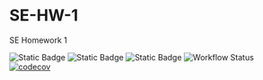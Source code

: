 # SE-HW-1
SE Homework 1

![Static Badge](https://img.shields.io/badge/Language-Python-blue)
![Static Badge](https://img.shields.io/badge/License-Mozilla_Public_License_2.0-green)
![Static Badge](https://img.shields.io/badge/Platform-Linux-red)
![Workflow Status](https://github.com/SE-Fall2024/SE-HW-1/actions/workflows/Runtestsandcodecov.yml/badge.svg)
[![codecov](https://codecov.io/gh/SE-Fall2024/SE-HW-1/graph/badge.svg?token=58L5fMHfO3)](https://codecov.io/gh/SE-Fall2024/SE-HW-1)
